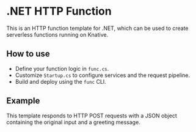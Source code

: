 # .NET HTTP Function

This is an HTTP function template for .NET, which can be used to create serverless functions running on Knative.

## How to use

- Define your function logic in `func.cs`.
- Customize `Startup.cs` to configure services and the request pipeline.
- Build and deploy using the `func` CLI.

## Example

This template responds to HTTP POST requests with a JSON object containing the original input and a greeting message.
